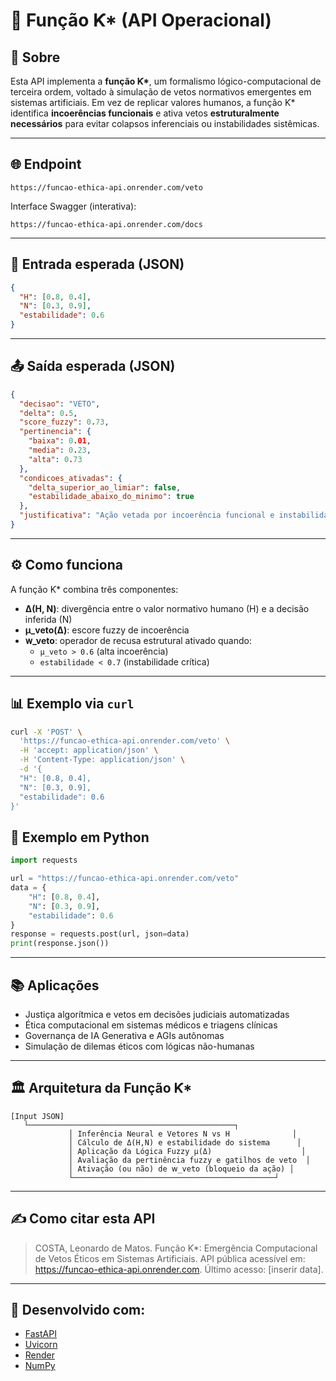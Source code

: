 # 📘 Função Ƙ* (API Operacional)

## 🧠 Sobre
Esta API implementa a **função Ƙ\***, um formalismo lógico-computacional de terceira ordem, voltado à simulação de vetos normativos emergentes em sistemas artificiais. Em vez de replicar valores humanos, a função Ƙ\* identifica **incoerências funcionais** e ativa vetos **estruturalmente necessários** para evitar colapsos inferenciais ou instabilidades sistêmicas.

---

## 🌐 Endpoint
```
https://funcao-ethica-api.onrender.com/veto
```

Interface Swagger (interativa):
```
https://funcao-ethica-api.onrender.com/docs
```

---

## 📅 Entrada esperada (JSON)
```json
{
  "H": [0.8, 0.4],
  "N": [0.3, 0.9],
  "estabilidade": 0.6
}
```

---

## 📤 Saída esperada (JSON)
```json
{
  "decisao": "VETO",
  "delta": 0.5,
  "score_fuzzy": 0.73,
  "pertinencia": {
    "baixa": 0.01,
    "media": 0.23,
    "alta": 0.73
  },
  "condicoes_ativadas": {
    "delta_superior_ao_limiar": false,
    "estabilidade_abaixo_do_minimo": true
  },
  "justificativa": "Ação vetada por incoerência funcional e instabilidade sistêmica detectadas."
}
```

---

## ⚙️ Como funciona
A função Ƙ\* combina três componentes:
- **Δ(H, N)**: divergência entre o valor normativo humano (H) e a decisão inferida (N)
- **μ_veto(Δ)**: escore fuzzy de incoerência
- **𝗐_veto**: operador de recusa estrutural ativado quando:
  - `μ_veto > 0.6` (alta incoerência)
  - `estabilidade < 0.7` (instabilidade crítica)

---

## 📊 Exemplo via `curl`
```bash
curl -X 'POST' \
  'https://funcao-ethica-api.onrender.com/veto' \
  -H 'accept: application/json' \
  -H 'Content-Type: application/json' \
  -d '{
  "H": [0.8, 0.4],
  "N": [0.3, 0.9],
  "estabilidade": 0.6
}'
```

## 🔧 Exemplo em Python
```python
import requests

url = "https://funcao-ethica-api.onrender.com/veto"
data = {
    "H": [0.8, 0.4],
    "N": [0.3, 0.9],
    "estabilidade": 0.6
}
response = requests.post(url, json=data)
print(response.json())
```

---

## 📚 Aplicações
- Justiça algorítmica e vetos em decisões judiciais automatizadas
- Ética computacional em sistemas médicos e triagens clínicas
- Governança de IA Generativa e AGIs autônomas
- Simulação de dilemas éticos com lógicas não-humanas

---

## 🏛️ Arquitetura da Função Ƙ*
```text
[Input JSON] 
   └──────────────────────────────────────────────┐
             │ Inferência Neural e Vetores N vs H              │
             │ Cálculo de Δ(H,N) e estabilidade do sistema      │
             │ Aplicação da Lógica Fuzzy μ(Δ)                    │
             │ Avaliação da pertinência fuzzy e gatilhos de veto  │
             │ Ativação (ou não) de 𝗐_veto (bloqueio da ação) │
             └─────────────────────────────────────────────┘
```

---

## ✍️ Como citar esta API
> COSTA, Leonardo de Matos. Função Ƙ*: Emergência Computacional de Vetos Éticos em Sistemas Artificiais. API pública acessível em: https://funcao-ethica-api.onrender.com. Último acesso: [inserir data].

---

## 🚀 Desenvolvido com:
- [FastAPI](https://fastapi.tiangolo.com/)
- [Uvicorn](https://www.uvicorn.org/)
- [Render](https://render.com/)
- [NumPy](https://numpy.org/)
